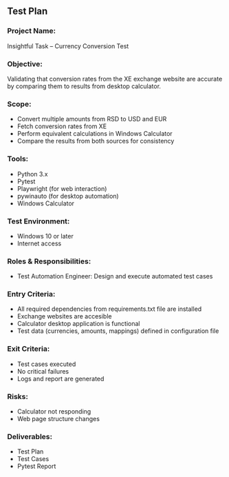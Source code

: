 ## Test Plan

### Project Name:
Insightful Task – Currency Conversion Test

### Objective:
Validating that conversion rates from the XE exchange website are accurate by comparing them to results from desktop calculator.

### Scope:
- Convert multiple amounts from RSD to USD and EUR
- Fetch conversion rates from XE
- Perform equivalent calculations in Windows Calculator
- Compare the results from both sources for consistency

### Tools:
- Python 3.x
- Pytest
- Playwright (for web interaction)
- pywinauto (for desktop automation)
- Windows Calculator

### Test Environment:
- Windows 10 or later
- Internet access

### Roles & Responsibilities:
- Test Automation Engineer: Design and execute automated test cases

### Entry Criteria:
- All required dependencies from requirements.txt file are installed
- Exchange websites are accesible
- Calculator desktop application is functional
- Test data (currencies, amounts, mappings) defined in configuration file

### Exit Criteria:
- Test cases executed
- No critical failures
- Logs and report are generated

### Risks:
- Calculator not responding
- Web page structure changes

### Deliverables:
- Test Plan
- Test Cases
- Pytest Report